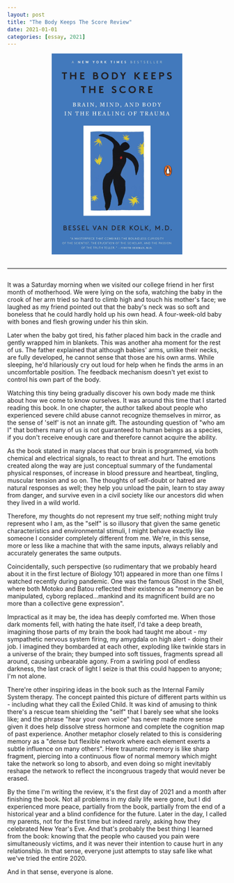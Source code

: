 ```yaml
---
layout: post
title: "The Body Keeps The Score Review"
date: 2021-01-01
categories: [essay, 2021]
---
```


<div style="text-align: center">
    <img src="/assets/images/the_body_keeps_the_score.jpg" alt="Book Cover" style="width: 300px; max-width: 100%;">
</div>

<style>
  hr:before, hr:after {
    content: none !important;
  }
</style>

<hr style="margin: 2em 0; border-top: 1px solid #ccc;">

It was a Saturday morning when we visited our college friend in her first month of motherhood. We were lying on the sofa, watching the baby in the crook of her arm tried so hard to climb high and touch his mother's face; we laughed as my friend pointed out that the baby's neck was so soft and boneless that he could hardly hold up his own head. A four-week-old baby with bones and flesh growing under his thin skin.

Later when the baby got tired, his father placed him back in the cradle and gently wrapped him in blankets. This was another aha moment for the rest of us. The father explained that although babies' arms, unlike their necks, are fully developed, he cannot sense that those are his own arms. While sleeping, he'd hilariously cry out loud for help when he finds the arms in an uncomfortable position. The feedback mechanism doesn't yet exist to control his own part of the body.

Watching this tiny being gradually discover his own body made me think about how we come to know ourselves. It was around this time that I started reading this book. In one chapter, the author talked about people who experienced severe child abuse cannot recognize themselves in mirror, as the sense of 'self' is not an innate gift. The astounding question of "who am I" that bothers many of us is not guaranteed to human beings as a species, if you don't receive enough care and therefore cannot acquire the ability.

As the book stated in many places that our brain is programmed, via both chemical and electrical signals, to react to threat and hurt. The emotions created along the way are just conceptual summary of the fundamental physical responses, of increase in blood pressure and heartbeat, tingling, muscular tension and so on. The thoughts of self-doubt or hatred are natural responses as well; they help you unload the pain, learn to stay away from danger, and survive even in a civil society like our ancestors did when they lived in a wild world.

Therefore, my thoughts do not represent my true self; nothing might truly represent who I am, as the "self" is so illusory that given the same genetic characteristics and environmental stimuli, I might behave exactly like someone I consider completely different from me. We're, in this sense, more or less like a machine that with the same inputs, always reliably and accurately generates the same outputs.

Coincidentally, such perspective (so rudimentary that we probably heard about it in the first lecture of Biology 101) appeared in more than one films I watched recently during pandemic. One was the famous Ghost in the Shell, where both Motoko and Batou reflected their existence as "memory can be manipulated, cyborg replaced...mankind and its magnificent build are no more than a collective gene expression".

Impractical as it may be, the idea has deeply comforted me. When those dark moments fell, with hating the hate itself, I'd take a deep breath, imagining those parts of my brain the book had taught me about - my sympathetic nervous system firing, my amygdala on high alert - doing their job. I imagined they bombarded at each other, exploding like twinkle stars in a universe of the brain; they bumped into soft tissues, fragments spread all around, causing unbearable agony. From a swirling pool of endless darkness, the last crack of light I seize is that this could happen to anyone; I'm not alone.

There're other inspiring ideas in the book such as the Internal Family System therapy. The concept painted this picture of different parts within us - including what they call the Exiled Child. It was kind of amusing to think there's a rescue team shielding the "self" that I barely see what she looks like; and the phrase "hear your own voice" has never made more sense given it does help dissolve stress hormone and complete the cognition map of past experience. Another metaphor closely related to this is considering memory as a "dense but flexible network where each element exerts a subtle influence on many others". Here traumatic memory is like sharp fragment, piercing into a continuous flow of normal memory which might take the network so long to absorb, and even doing so might inevitably reshape the network to reflect the incongruous tragedy that would never be erased.

By the time I'm writing the review, it's the first day of 2021 and a month after finishing the book. Not all problems in my daily life were gone, but I did experienced more peace, partially from the book, partially from the end of a historical year and a blind confidence for the future. Later in the day, I called my parents, not for the first time but indeed rarely, asking how they celebrated New Year's Eve. And that's probably the best thing I learned from the book: knowing that the people who caused you pain were simultaneously victims, and it was never their intention to cause hurt in any relationship. In that sense, everyone just attempts to stay safe like what we've tried the entire 2020.

And in that sense, everyone is alone.
